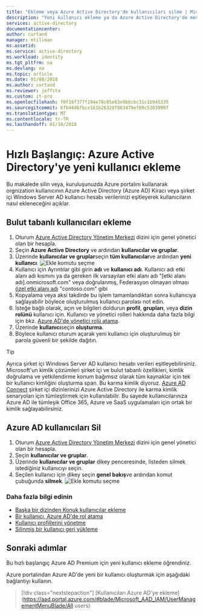 ```yaml
---
title: "Ekleme veya Azure Active Directory'de kullanıcıları silme | Microsoft Docs"
description: "Yeni kullanıcı ekleme ya da Azure Active Directory'de mevcut kullanıcıları silmek açıklanmaktadır"
services: active-directory
documentationcenter: 
author: curtand
manager: mtillman
ms.assetid: 
ms.service: active-directory
ms.workload: identity
ms.tgt_pltfrm: na
ms.devlang: na
ms.topic: article
ms.date: 01/08/2018
ms.author: curtand
ms.reviewer: jeffsta
ms.custom: it-pro
ms.openlocfilehash: f0f18f377f194e78c05e63e9b6cbc31c1b945335
ms.sourcegitcommit: 6fb44d6fbce161b26328f863479ef09c5303090f
ms.translationtype: MT
ms.contentlocale: tr-TR
ms.lasthandoff: 01/10/2018
---
```

# <a name="quickstart-add-new-users-to-azure-active-directory"></a>Hızlı Başlangıç: Azure Active Directory'ye yeni kullanıcı ekleme
Bu makalede silin veya, kuruluşunuzda Azure portalını kullanarak orgnization kullanıcının Azure Active Directory (Azure AD) Kiracı veya şirket içi Windows Server AD kullanıcı hesabı verilerinizi eşitleyerek kullanıcıların nasıl ekleneceğini açıklar. 

## <a name="add-cloud-based-users"></a>Bulut tabanlı kullanıcıları ekleme
1. Oturum [Azure Active Directory Yönetim Merkezi](https://aad.portal.azure.com) dizini için genel yönetici olan bir hesapla.
2. Seçin **Azure Active Directory** ve ardından **kullanıcılar ve gruplar**.
3. Üzerinde **kullanıcılar ve gruplar**seçin **tüm kullanıcılar**ve ardından **yeni kullanıcı**.
   ![Ekle komutu seçme](./media/add-users-azure-active-directory/add-user.png)
4. Kullanıcı için Ayrıntılar gibi girin **adı** ve **kullanıcı adı**. Kullanıcı adı etki alanı adı kısmını ya da gereken ilk varsayılan etki alanı adı "[etki alanı adı].onmicrosoft.com" veya doğrulanmış, Federasyon olmayan olması [özel etki alanı adı](add-custom-domain.md) "contoso.com" gibi
5. Kopyalama veya aksi takdirde bu işlem tamamlandıktan sonra kullanıcıya sağlayabilir böylece oluşturulmuş kullanıcı parolası not edin.
6. İsteğe bağlı olarak, açın ve bilgileri doldurun **profil**, **grupları**, veya **dizin rolünü** kullanıcı için. Kullanıcı ve yönetici rolleri hakkında daha fazla bilgi için bkz. [Azure AD'de yönetici rolü atama](active-directory-assign-admin-roles-azure-portal.md).
7. Üzerinde **kullanıcı**seçin **oluşturma**.
8. Böylece kullanıcı oturum açarak yeni kullanıcı için oluşturulmuş bir parola güvenli bir şekilde dağıtın.

> [!TIP]
> Ayrıca şirket içi Windows Server AD kullanıcı hesabı verileri eşitleyebilirsiniz. Microsoft'un kimlik çözümleri şirket içi ve bulut tabanlı özellikleri, kimlik doğrulama ve yetkilendirme konum bağımsız olarak tüm kaynaklar için tek bir kullanıcı kimliğini oluşturma span. Bu karma kimlik diyoruz. [Azure AD Connect](https://docs.microsoft.com/azure/active-directory/connect/active-directory-aadconnect) şirket içi dizinlerinizi Azure Active Directory ile karma kimlik senaryoları için tümleştirmek için kullanılabilir. Bu sayede kullanıcılarınıza Azure AD ile tümleşik Office 365, Azure ve SaaS uygulamaları için ortak bir kimlik sağlayabilirsiniz. 

## <a name="delete-users-from-azure-ad"></a>Azure AD kullanıcıları Sil
1. Oturum [Azure Active Directory Yönetim Merkezi](https://aad.portal.azure.com) dizini için genel yönetici olan bir hesapla.
2. Seçin **kullanıcılar ve gruplar**.
3. Üzerinde **kullanıcılar ve gruplar** dikey penceresinde, listeden silmek istediğiniz kullanıcıyı seçin. 
4. Seçilen kullanıcı için dikey seçin **genel bakış**ve ardından komut çubuğunda **silmek**.
   ![Ekle komutu seçme](./media/add-users-azure-active-directory/delete-user.png)


### <a name="learn-more"></a>Daha fazla bilgi edinin 
* [Başka bir dizinden Konuk kullanıcılar ekleme](active-directory-b2b-what-is-azure-ad-b2b.md) 
* [Bir kullanıcı, Azure AD'de rol atama](active-directory-users-assign-role-azure-portal.md)
* [Kullanıcı profillerini yönetme](active-directory-users-profile-azure-portal.md)
* [Silinmiş bir kullanıcı geri yükleme](active-directory-users-restore.md)



## <a name="next-steps"></a>Sonraki adımlar
Bu hızlı başlangıç Azure AD Premium için yeni kullanıcı ekleme öğrendiniz. 

Azure portalından Azure AD'de yeni bir kullanıcı oluşturmak için aşağıdaki bağlantıyı kullanın.

> [!div class="nextstepaction"]
> [Kullanıcıları Azure AD’ye ekleme](https://aad.portal.azure.com/#blade/Microsoft_AAD_IAM/UserManagementMenuBlade/All users) 